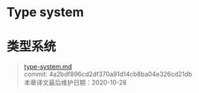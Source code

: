 # Type system
# 类型系统

>[type-system.md](https://github.com/rust-lang/reference/blob/master/src/type-system.md)\
>commit: 4a2bdf896cd2df370a91d14cb8ba04e326cd21db \
>本章译文最后维护日期：2020-10-28

<!-- 2020-11-12-->
<!-- checked -->
